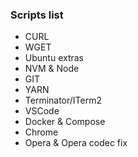 ### Scripts list
- CURL
- WGET
- Ubuntu extras
- NVM & Node
- GIT
- YARN
- Terminator/ITerm2
- VSCode
- Docker & Compose
- Chrome
- Opera & Opera codec fix